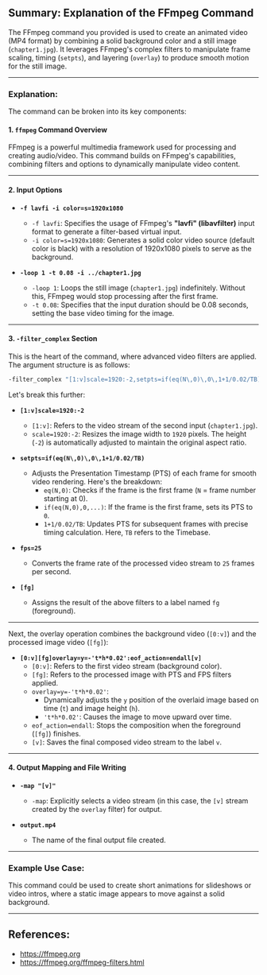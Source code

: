 ## Summary: Explanation of the FFmpeg Command  
The FFmpeg command you provided is used to create an animated video (MP4 format) by combining a solid background color and a still image (`chapter1.jpg`). It leverages FFmpeg's complex filters to manipulate frame scaling, timing (`setpts`), and layering (`overlay`) to produce smooth motion for the still image.

---

### Explanation:

The command can be broken into its key components:

#### 1. **`ffmpeg` Command Overview**
   FFmpeg is a powerful multimedia framework used for processing and creating audio/video. This command builds on FFmpeg's capabilities, combining filters and options to dynamically manipulate video content.

---

#### 2. **Input Options**

- **`-f lavfi -i color=s=1920x1080`**  
   - `-f lavfi`: Specifies the usage of FFmpeg's **"lavfi" (libavfilter)** input format to generate a filter-based virtual input.  
   - `-i color=s=1920x1080`: Generates a solid color video source (default color is black) with a resolution of 1920x1080 pixels to serve as the background.

- **`-loop 1 -t 0.08 -i ../chapter1.jpg`**  
   - `-loop 1`: Loops the still image (`chapter1.jpg`) indefinitely. Without this, FFmpeg would stop processing after the first frame.  
   - `-t 0.08`: Specifies that the input duration should be 0.08 seconds, setting the base video timing for the image.

---

#### 3. **`-filter_complex` Section**  

   This is the heart of the command, where advanced video filters are applied. The argument structure is as follows:  

   ```bash
   -filter_complex "[1:v]scale=1920:-2,setpts=if(eq(N\,0)\,0\,1+1/0.02/TB),fps=25[fg]; [0:v][fg]overlay=y=-'t*h*0.02':eof_action=endall[v]"
   ```

   Let's break this further:  

   - **`[1:v]scale=1920:-2`**  
     - `[1:v]`: Refers to the video stream of the second input (`chapter1.jpg`).  
     - `scale=1920:-2`: Resizes the image width to `1920` pixels. The height (`-2`) is automatically adjusted to maintain the original aspect ratio.  
   
   - **`setpts=if(eq(N\,0)\,0\,1+1/0.02/TB)`**  
     - Adjusts the Presentation Timestamp (PTS) of each frame for smooth video rendering. Here's the breakdown:  
       - `eq(N,0)`: Checks if the frame is the first frame (`N` = frame number starting at 0).  
       - `if(eq(N,0),0,...)`: If the frame is the first frame, sets its PTS to `0`.  
       - `1+1/0.02/TB`: Updates PTS for subsequent frames with precise timing calculation. Here, `TB` refers to the Timebase.  
   
   - **`fps=25`**  
     - Converts the frame rate of the processed video stream to `25` frames per second.  

   - **`[fg]`**  
     - Assigns the result of the above filters to a label named `fg` (foreground).

---

   Next, the overlay operation combines the background video (`[0:v]`) and the processed image video (`[fg]`):  

   - **`[0:v][fg]overlay=y=-'t*h*0.02':eof_action=endall[v]`**  
     - `[0:v]`: Refers to the first video stream (background color).  
     - `[fg]`: Refers to the processed image with PTS and FPS filters applied.  
     - `overlay=y=-'t*h*0.02'`:  
       - Dynamically adjusts the `y` position of the overlaid image based on time (`t`) and image height (`h`).  
       - `'t*h*0.02'`: Causes the image to move upward over time.  
     - `eof_action=endall`: Stops the composition when the foreground (`[fg]`) finishes.
     - `[v]`: Saves the final composed video stream to the label `v`.

---

#### 4. **Output Mapping and File Writing**

- **`-map "[v]"`**  
   - `-map`: Explicitly selects a video stream (in this case, the `[v]` stream created by the `overlay` filter) for output.  

- **`output.mp4`**  
   - The name of the final output file created.

---

### Example Use Case:
This command could be used to create short animations for slideshows or video intros, where a static image appears to move against a solid background.

---

## References:
- https://ffmpeg.org
- https://ffmpeg.org/ffmpeg-filters.html